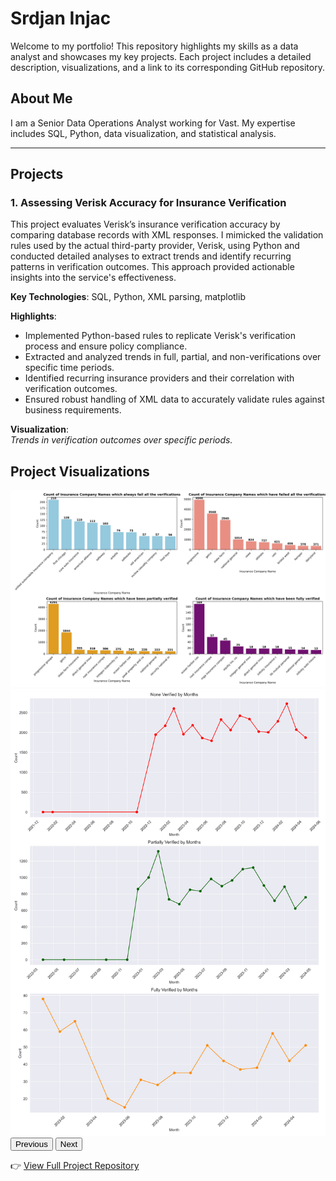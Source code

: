 # Srdjan Injac

Welcome to my portfolio! This repository highlights my skills as a data analyst and showcases my key projects. Each project includes a detailed description, visualizations, and a link to its corresponding GitHub repository.

## About Me

I am a Senior Data Operations Analyst working for Vast. My expertise includes SQL, Python, data visualization, and statistical analysis.

---

## Projects

### 1. Assessing Verisk Accuracy for Insurance Verification

This project evaluates Verisk’s insurance verification accuracy by comparing database records with XML responses. I mimicked the validation rules used by the actual third-party provider, Verisk, using Python and conducted detailed analyses to extract trends and identify recurring patterns in verification outcomes. This approach provided actionable insights into the service's effectiveness.

**Key Technologies**: SQL, Python, XML parsing, matplotlib  

**Highlights**:
- Implemented Python-based rules to replicate Verisk's verification process and ensure policy compliance.
- Extracted and analyzed trends in full, partial, and non-verifications over specific time periods.
- Identified recurring insurance providers and their correlation with verification outcomes.
- Ensured robust handling of XML data to accurately validate rules against business requirements.

**Visualization**:  
_Trends in verification outcomes over specific periods._  
<section id="carousel">
  <h2>Project Visualizations</h2>
  <div class="carousel">
    <div class="carousel-images" id="carousel-images">
      <img src="assets/images/aj_probaj.png" alt="Graph 1">
      <img src="assets/images/over_time_verisk.png" alt="Graph 2">
    </div>
  </div>
  <div class="carousel-buttons">
    <button onclick="prevSlide()">Previous</button>
    <button onclick="nextSlide()">Next</button>
  </div>
</section>



👉 [View Full Project Repository](https://github.com/srdjan-injac/Verisk-Accuracy)
